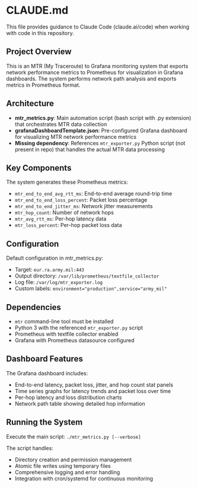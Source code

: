 # CLAUDE.md

This file provides guidance to Claude Code (claude.ai/code) when working with code in this repository.

## Project Overview

This is an MTR (My Traceroute) to Grafana monitoring system that exports network performance metrics to Prometheus for visualization in Grafana dashboards. The system performs network path analysis and exports metrics in Prometheus format.

## Architecture

- **mtr_metrics.py**: Main automation script (bash script with .py extension) that orchestrates MTR data collection
- **grafanaDashboardTemplate.json**: Pre-configured Grafana dashboard for visualizing MTR network performance metrics
- **Missing dependency**: References `mtr_exporter.py` Python script (not present in repo) that handles the actual MTR data processing

## Key Components

The system generates these Prometheus metrics:
- `mtr_end_to_end_avg_rtt_ms`: End-to-end average round-trip time
- `mtr_end_to_end_loss_percent`: Packet loss percentage
- `mtr_end_to_end_jitter_ms`: Network jitter measurements
- `mtr_hop_count`: Number of network hops
- `mtr_avg_rtt_ms`: Per-hop latency data
- `mtr_loss_percent`: Per-hop packet loss data

## Configuration

Default configuration in mtr_metrics.py:
- Target: `eur.ra.army.mil:443`
- Output directory: `/var/lib/prometheus/textfile_collector`
- Log file: `/var/log/mtr_exporter.log`
- Custom labels: `environment="production",service="army_mil"`

## Dependencies

- `mtr` command-line tool must be installed
- Python 3 with the referenced `mtr_exporter.py` script
- Prometheus with textfile collector enabled
- Grafana with Prometheus datasource configured

## Dashboard Features

The Grafana dashboard includes:
- End-to-end latency, packet loss, jitter, and hop count stat panels
- Time series graphs for latency trends and packet loss over time
- Per-hop latency and loss distribution charts
- Network path table showing detailed hop information

## Running the System

Execute the main script: `./mtr_metrics.py [--verbose]`

The script handles:
- Directory creation and permission management
- Atomic file writes using temporary files
- Comprehensive logging and error handling
- Integration with cron/systemd for continuous monitoring